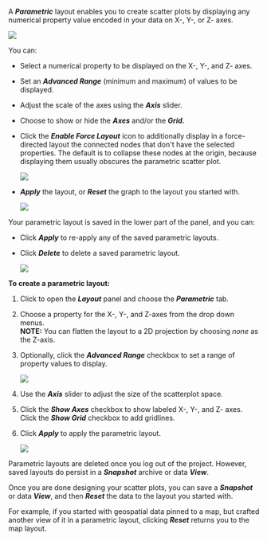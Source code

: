 A _**Parametric**_ layout enables you to create scatter plots by displaying any numerical property value encoded in your data on X-, Y-, or Z- axes.

![](/08_02_01_ParametricLayout1320.png)

You can:

*   Select a numerical property to be displayed on the X-, Y-, and Z- axes.
    
*   Set an _**Advanced Range**_ (minimum and maximum) of values to be displayed.
    
*   Adjust the scale of the axes using the _**Axis**_ slider.
    
*   Choose to show or hide the _**Axes**_ and/or the _**Grid.**_
    
*   Click the _**Enable Force Layout**_ icon to additionally display in a force-directed layout the connected nodes that don't have the selected properties. The default is to collapse these nodes at the origin, because displaying them usually obscures the parametric scatter plot.
    
    ![](/08_02_04_EnableDisableForce720.png)
*   _**Apply**_ the layout, or _**Reset**_ the graph to the layout you started with.
    
    ![](/08_02_04_AxesGrid720.png)

Your parametric layout is saved in the lower part of the panel, and you can:

*   Click _**Apply**_ to re-apply any of the saved parametric layouts.
    
*   Click _**Delete**_ to delete a saved parametric layout.
    
    ![](/08_02_05_ApplySaved.png)

**To create a parametric layout:**

1.  Click to open the _**Layout**_ panel and choose the _**Parametric**_ tab.
    
2.  Choose a property for the X-, Y-, and Z-axes from the drop down menus.  
    **NOTE:** You can flatten the layout to a 2D projection by choosing _none_ as the Z-axis.
    
3.  Optionally, click the _**Advanced Range**_ checkbox to set a range of property values to display.
    
    ![](/08_02_02a_ParametricAdvRange720.png)
4.  Use the _**Axis**_ slider to adjust the size of the scatterplot space.
    
5.  Click the _**Show Axes**_ checkbox to show labeled X-, Y-, and Z- axes. Click the _**Show Grid**_ checkbox to add gridlines.
    
6.  Click _**Apply**_ to apply the parametric layout.
    
    ![](/08_02_04_AxesGrid720.png)
    

Parametric layouts are deleted once you log out of the project. However, saved layouts do persist in a _**Snapshot**_ archive or data _**View**_.

Once you are done designing your scatter plots, you can save a _**Snapshot**_ or data _**View**_, and then _**Reset**_ the data to the layout you started with.

For example, if you started with geospatial data pinned to a map, but crafted another view of it in a parametric layout, clicking _**Reset**_ returns you to the map layout.